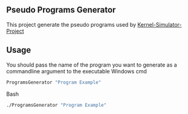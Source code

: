 ## Pseudo Programs Generator
This project generate the pseudo programs used by [Kernel-Simulator-Project](../Chapter-4(Processes-and-Thread))

## Usage 
You should pass the name of the program you want to generate as a commandline argument to the executable
Windows cmd
```bash
ProgramsGenerator "Program Example"
```

Bash
```bash
./ProgramsGenerator "Program Example"
```
